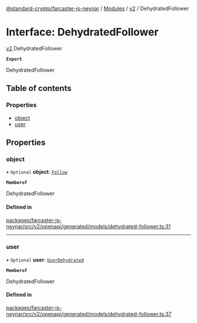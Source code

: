 [@standard-crypto/farcaster-js-neynar](../README.md) / [Modules](../modules.md) / [v2](../modules/v2.md) / DehydratedFollower

# Interface: DehydratedFollower

[v2](../modules/v2.md).DehydratedFollower

**`Export`**

DehydratedFollower

## Table of contents

### Properties

- [object](v2.DehydratedFollower.md#object)
- [user](v2.DehydratedFollower.md#user)

## Properties

### object

• `Optional` **object**: [`Follow`](../enums/v2.DehydratedFollowerObjectEnum.md#follow)

**`Memberof`**

DehydratedFollower

#### Defined in

[packages/farcaster-js-neynar/src/v2/openapi/generated/models/dehydrated-follower.ts:31](https://github.com/standard-crypto/farcaster-js/blob/main/packages/farcaster-js-neynar/src/v2/openapi/generated/models/dehydrated-follower.ts#L31)

___

### user

• `Optional` **user**: [`UserDehydrated`](v2.UserDehydrated.md)

**`Memberof`**

DehydratedFollower

#### Defined in

[packages/farcaster-js-neynar/src/v2/openapi/generated/models/dehydrated-follower.ts:37](https://github.com/standard-crypto/farcaster-js/blob/main/packages/farcaster-js-neynar/src/v2/openapi/generated/models/dehydrated-follower.ts#L37)
